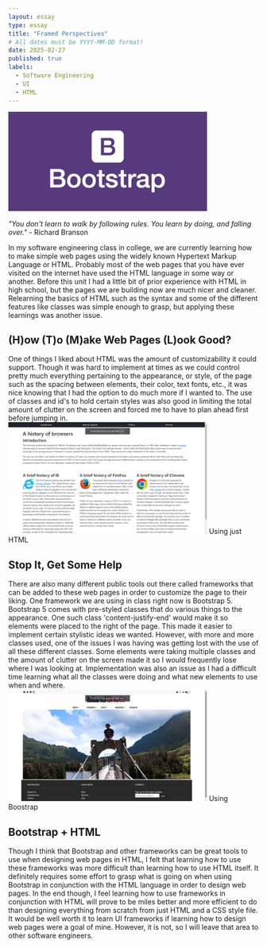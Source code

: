 ```yaml
---
layout: essay
type: essay
title: "Framed Perspectives"
# All dates must be YYYY-MM-DD format!
date: 2025-02-27
published: true
labels:
  - Software Engineering
  - UI
  - HTML
---
```


<img width="400px" class="rounded float-start pe-4" src="../img/frameworks/bootstrap.jpg">

*"You don't learn to walk by following rules. You learn by doing, and falling over."* - Richard Branson

In my software engineering class in college, we are currently learning how to make simple web pages using the widely known Hypertext Markup Language or HTML. Probably most of the web pages that you have ever visited on the internet have used the HTML language in some way or another. Before this unit I had a little bit of prior experience with HTML in high school, but the pages we are building now are much nicer and cleaner. Relearning the basics of HTML such as the syntax and some of the different features like classes was simple enough to grasp, but applying these learnings was another issue.

## (H)ow (T)o (M)ake Web Pages (L)ook Good?

One of things I liked about HTML was the amount of customizability it could support. Though it was hard to implement at times as we could control pretty much everything pertaining to the appearance, or style, of the page such as the spacing between elements, their color, text fonts, etc., it was nice knowing that I had the option to do much more if I wanted to. The use of classes and id's to hold certain styles was also good in limiting the total amount of clutter on the screen and forced me to have to plan ahead first before jumping in.
<img width="400px" class="rounded float-start pe-4" src="../img/frameworks/nobootstrap.png">
Using just HTML

## Stop It, Get Some Help

There are also many different public tools out there called frameworks that can be added to these web pages in order to customize the page to their liking. One framework we are using in class right now is Bootstrap 5. Bootstrap 5 comes with pre-styled classes that do various things to the appearance. One such class 'content-justify-end' would make it so elements were placed to the right of the page. This made it easier to implement certain stylistic ideas we wanted. However, with more and more classes used, one of the issues I was having was getting lost with the use of all these different classes. Some elements were taking multiple classes and the amount of clutter on the screen made it so I would frequently lose where I was looking at. Implementation was also an issue as I had a difficult time learning what all the classes were doing and what new elements to use when and where.
<img width="400px" class="rounded float-start pe-4" src="../img/frameworks/wbootstrap.png">
Using Boostrap

## Bootstrap + HTML

Though I think that Bootstrap and other frameworks can be great tools to use when designing web pages in HTML, I felt that learning how to use these frameworks was more difficult than learning how to use HTML itself. It definitely requires some effort to grasp what is going on when using Bootstrap in conjunction with the HTML language in order to design web pages. In the end though, I feel learning how to use frameworks in conjunction with HTML will prove to be miles better and more efficient to do than designing everything from scratch from just HTML and a CSS style file. It would be well worth it to learn UI frameworks if learning how to design web pages were a goal of mine. However, it is not, so I will leave that area to other software engineers.
